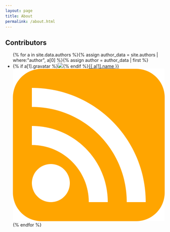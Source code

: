 ```yaml
---
layout: page
title: About
permalink: /about.html
---
```

<h2>Contributors</h2>

<ul class="contributors">
{% for a in site.data.authors %}{% assign author_data = site.authors | where:"author", a[0] %}{% assign author = author_data | first %}
<li>
{% if a[1].gravatar %}<img src="https://www.gravatar.com/avatar/{{ a[1].gravatar }}?s=32" class="avatar" />{% endif %}<a href="{{ author.url | prepend: site.baseurl }}">{{ a[1].name }}</a>
<a href="{{ author.url | prepend: site.baseurl }}rss.xml" markdown="0"><img src="/style/rss.svg" class="rss" title="RSS" /></a>
</li>{% endfor %}
</ul>
